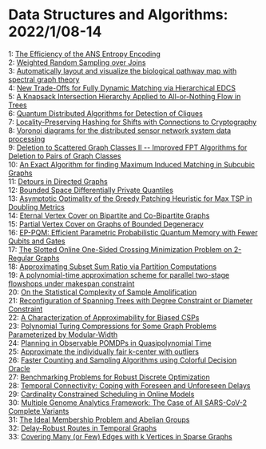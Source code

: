 # Data Structures and Algorithms: 2022/1/08-14  
1: [The Efficiency of the ANS Entropy Encoding](https://doi.org/10.48550/arXiv.2201.02514)  
2: [Weighted Random Sampling over Joins](https://doi.org/10.48550/arXiv.2201.02670)  
3: [Automatically layout and visualize the biological pathway map with  spectral graph theory](https://doi.org/10.48550/arXiv.2201.02728)  
4: [New Trade-Offs for Fully Dynamic Matching via Hierarchical EDCS](https://doi.org/10.48550/arXiv.2201.02905)  
5: [A Knapsack Intersection Hierarchy Applied to All-or-Nothing Flow in  Trees](https://doi.org/10.48550/arXiv.2201.02914)  
6: [Quantum Distributed Algorithms for Detection of Cliques](https://doi.org/10.48550/arXiv.2201.03000)  
7: [Locality-Preserving Hashing for Shifts with Connections to Cryptography](https://doi.org/10.48550/arXiv.2201.03041)  
8: [Voronoi diagrams for the distributed sensor network system data  processing](https://doi.org/10.48550/arXiv.2201.03106)  
9: [Deletion to Scattered Graph Classes II -- Improved FPT Algorithms for  Deletion to Pairs of Graph Classes](https://doi.org/10.48550/arXiv.2201.03142)  
10: [An Exact Algorithm for finding Maximum Induced Matching in Subcubic  Graphs](https://doi.org/10.48550/arXiv.2201.03220)  
11: [Detours in Directed Graphs](https://doi.org/10.48550/arXiv.2201.03318)  
12: [Bounded Space Differentially Private Quantiles](https://doi.org/10.48550/arXiv.2201.03380)  
13: [Asymptotic Optimality of the Greedy Patching Heuristic for Max TSP in  Doubling Metrics](https://doi.org/10.48550/arXiv.2201.03813)  
14: [Eternal Vertex Cover on Bipartite and Co-Bipartite Graphs](https://doi.org/10.48550/arXiv.2201.03820)  
15: [Partial Vertex Cover on Graphs of Bounded Degeneracy](https://doi.org/10.48550/arXiv.2201.03876)  
16: [EP-PQM: Efficient Parametric Probabilistic Quantum Memory with Fewer  Qubits and Gates](https://doi.org/10.48550/arXiv.2201.07265)  
17: [The Slotted Online One-Sided Crossing Minimization Problem on 2-Regular  Graphs](https://doi.org/10.48550/arXiv.2201.04061)  
18: [Approximating Subset Sum Ratio via Partition Computations](https://doi.org/10.48550/arXiv.2201.04165)  
19: [A polynomial-time approximation scheme for parallel two-stage flowshops  under makespan constraint](https://doi.org/10.48550/arXiv.2201.04196)  
20: [On the Statistical Complexity of Sample Amplification](https://doi.org/10.48550/arXiv.2201.04315)  
21: [Reconfiguration of Spanning Trees with Degree Constraint or Diameter  Constraint](https://doi.org/10.48550/arXiv.2201.04354)  
22: [A Characterization of Approximability for Biased CSPs](https://doi.org/10.48550/arXiv.2201.04617)  
23: [Polynomial Turing Compressions for Some Graph Problems Parameterized by  Modular-Width](https://doi.org/10.48550/arXiv.2201.04678)  
24: [Planning in Observable POMDPs in Quasipolynomial Time](https://doi.org/10.48550/arXiv.2201.04735)  
25: [Approximate the individually fair k-center with outliers](https://doi.org/10.48550/arXiv.2201.04849)  
26: [Faster Counting and Sampling Algorithms using Colorful Decision Oracle](https://doi.org/10.48550/arXiv.2201.04975)  
27: [Benchmarking Problems for Robust Discrete Optimization](https://doi.org/10.48550/arXiv.2201.04985)  
28: [Temporal Connectivity: Coping with Foreseen and Unforeseen Delays](https://doi.org/10.48550/arXiv.2201.05011)  
29: [Cardinality Constrained Scheduling in Online Models](https://doi.org/10.48550/arXiv.2201.05113)  
30: [Multiple Genome Analytics Framework: The Case of All SARS-CoV-2 Complete  Variants](https://doi.org/10.48550/arXiv.2201.05198)  
31: [The Ideal Membership Problem and Abelian Groups](https://doi.org/10.48550/arXiv.2201.05218)  
32: [Delay-Robust Routes in Temporal Graphs](https://doi.org/10.48550/arXiv.2201.05390)  
33: [Covering Many (or Few) Edges with k Vertices in Sparse Graphs](https://doi.org/10.48550/arXiv.2201.05465)  